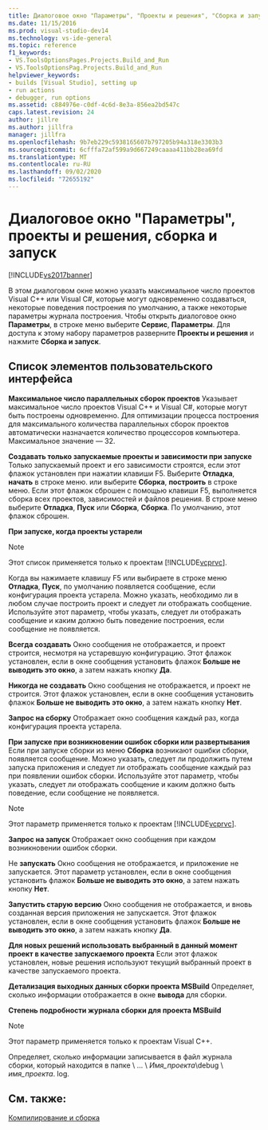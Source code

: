 ```yaml
---
title: Диалоговое окно "Параметры", "Проекты и решения", "Сборка и запуск" | Документация Майкрософт
ms.date: 11/15/2016
ms.prod: visual-studio-dev14
ms.technology: vs-ide-general
ms.topic: reference
f1_keywords:
- VS.ToolsOptionsPages.Projects.Build_and_Run
- VS.ToolsOptionsPag.Projects.Build_and_Run
helpviewer_keywords:
- builds [Visual Studio], setting up
- run actions
- debugger, run options
ms.assetid: c884976e-c0df-4c6d-8e3a-856ea2bd547c
caps.latest.revision: 24
author: jillre
ms.author: jillfra
manager: jillfra
ms.openlocfilehash: 9b7eb229c5938165607b797205b94a318e3303b3
ms.sourcegitcommit: 6cfffa72af599a9d667249caaaa411bb28ea69fd
ms.translationtype: MT
ms.contentlocale: ru-RU
ms.lasthandoff: 09/02/2020
ms.locfileid: "72655192"
---
```

# <a name="options-dialog-box--projects-and-solutions-build-and-run"></a>Диалоговое окно "Параметры",  проекты и решения, сборка и запуск
[!INCLUDE[vs2017banner](../../includes/vs2017banner.md)]

В этом диалоговом окне можно указать максимальное число проектов Visual C++ или Visual C#, которые могут одновременно создаваться, некоторые поведения построения по умолчанию, а также некоторые параметры журнала построения. Чтобы открыть диалоговое окно **Параметры**, в строке меню выберите **Сервис**, **Параметры**. Для доступа к этому набору параметров разверните **Проекты и решения** и нажмите **Сборка и запуск**.

## <a name="uielement-list"></a>Список элементов пользовательского интерфейса
 **Максимальное число параллельных сборок проектов** Указывает максимальное число проектов Visual C++ и Visual C#, которые могут быть построены одновременно. Для оптимизации процесса построения для максимального количества параллельных сборок проектов автоматически назначается количество процессоров компьютера. Максимальное значение — 32.

 **Создавать только запускаемые проекты и зависимости при запуске** Только запускаемый проект и его зависимости строятся, если этот флажок установлен при нажатии клавиши F5. Выберите **Отладка**, **начать** в строке меню. или выберите **Сборка**, **построить** в строке меню. Если этот флажок сброшен с помощью клавиши F5, выполняется сборка всех проектов, зависимостей и файлов решения. В строке меню выберите **Отладка**, **Пуск** или **Сборка**, **Сборка**. По умолчанию, этот флажок сброшен.

 **При запуске, когда проекты устарели**
 > [!NOTE]
> Этот список применяется только к проектам [!INCLUDE[vcprvc](../../includes/vcprvc-md.md)].

 Когда вы нажимаете клавишу F5 или выбираете в строке меню **Отладка**, **Пуск**, по умолчанию появляется сообщение, если конфигурация проекта устарела. Можно указать, необходимо ли в любом случае построить проект и следует ли отображать сообщение. Используйте этот параметр, чтобы указать, следует ли отображать сообщение и каким должно быть поведение построения, если сообщение не появляется.

 **Всегда создавать** Окно сообщения не отображается, и проект строится, несмотря на устаревшую конфигурацию. Этот флажок установлен, если в окне сообщения установить флажок **Больше не выводить это окно**, а затем нажать кнопку **Да**.

 **Никогда не создавать** Окно сообщения не отображается, и проект не строится. Этот флажок установлен, если в окне сообщения установить флажок **Больше не выводить это окно**, а затем нажать кнопку **Нет**.

 **Запрос на сборку** Отображает окно сообщения каждый раз, когда конфигурация проекта устарела.

 **При запуске при возникновении ошибок сборки или развертывания** Если при запуске сборки из меню **Сборка** возникают ошибки сборки, появляется сообщение. Можно указать, следует ли продолжить путем запуска приложения и следует ли отображать сообщение каждый раз при появлении ошибок сборки. Используйте этот параметр, чтобы указать, следует ли отображать сообщение и каким должно быть поведение, если сообщение не появляется.

> [!NOTE]
> Этот параметр применяется только к проектам [!INCLUDE[vcprvc](../../includes/vcprvc-md.md)].

 **Запрос на запуск** Отображает окно сообщения при каждом возникновении ошибок сборки.

 Не **запускать** Окно сообщения не отображается, и приложение не запускается. Этот параметр установлен, если в окне сообщения установить флажок **Больше не выводить это окно**, а затем нажать кнопку **Нет**.

 **Запустить старую версию** Окно сообщения не отображается, и вновь созданная версия приложения не запускается. Этот флажок установлен, если в окне сообщения установить флажок **Больше не выводить это окно**, а затем нажать кнопку **Да**.

 **Для новых решений использовать выбранный в данный момент проект в качестве запускаемого проекта** Если этот флажок установлен, новые решения используют текущий выбранный проект в качестве запускаемого проекта.

 **Детализация выходных данных сборки проекта MSBuild** Определяет, сколько информации отображается в окне **вывода** для сборки.

 **Степень подробности журнала сборки для проекта MSBuild**
 > [!NOTE]
> Этот параметр применяется только к проектам Visual C++.

 Определяет, сколько информации записывается в файл журнала сборки, который находится в папке \\ ... \\ *Имя_проекта*\debug \\ *имя_проекта*. log.

## <a name="see-also"></a>См. также:
 [Компилирование и сборка](../../ide/compiling-and-building-in-visual-studio.md)
